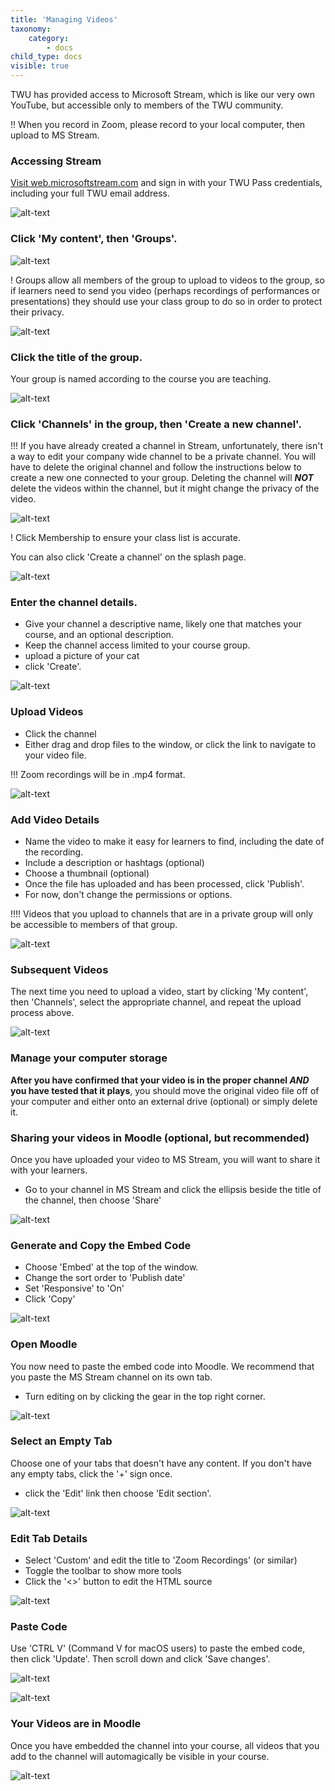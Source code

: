 ```yaml
---
title: 'Managing Videos'
taxonomy:
    category:
        - docs
child_type: docs
visible: true
---
```


TWU has provided access to Microsoft Stream, which is like our very own YouTube, but accessible only to members of the TWU community.

!! When you record in Zoom, please record to your local computer, then upload to MS Stream.

### Accessing Stream

[Visit web.microsoftstream.com](https://web.microsoftstream.com) and sign in with your TWU Pass credentials, including your full TWU email address.

![alt-text](stream-1.png "Microsoft Stream Sign in for TWU")

### Click 'My content', then 'Groups'.

![alt-text](priv-1.png "My content menu")

! Groups allow all members of the group to upload to videos to the group, so if learners need to send you video (perhaps recordings of performances or presentations) they should use your class group to do so in order to protect their privacy.

![alt-text](priv-5.png "group member submissions")

### Click the title of the group.

Your group is named according to the course you are teaching.

![alt-text](priv-2.png "Click group name")

### Click 'Channels' in the group, then 'Create a new channel'.

!!! If you have already created a channel in Stream, unfortunately, there isn't a way to edit your company wide channel to be a private channel. You will have to delete the original channel and follow the instructions below to create a new one connected to your group. Deleting the channel will ***NOT*** delete the videos within the channel, but it might change the privacy of the video.

![alt-text](delete-1.png "delete a channel")

! Click Membership to ensure your class list is accurate.

You can also click 'Create a channel' on the splash page.

![alt-text](priv-3.png "Create a channel")

### Enter the channel details.

- Give your channel a descriptive name, likely one that matches your course, and an optional description.
- Keep the channel access limited to your course group.
- upload a picture of your cat
- click 'Create'.

![alt-text](priv-4.png "Channel details")

### Upload Videos

- Click the channel
- Either drag and drop files to the window, or click the link to navigate to your video file.

!!! Zoom recordings will be in .mp4 format.

![alt-text](stream-4.png "Upload video file")

### Add Video Details
- Name the video to make it easy for learners to find, including the date of the recording.
- Include a description or hashtags (optional)
- Choose a thumbnail (optional)
- Once the file has uploaded and has been processed, click 'Publish'.
- For now, don't change the permissions or options.

!!!! Videos that you upload to channels that are in a private group will only be accessible to members of that group.

![alt-text](stream-5.png "Video Details")

### Subsequent Videos

The next time you need to upload a video, start by clicking 'My content', then 'Channels', select the appropriate channel, and repeat the upload process above.

![alt-text](stream-6.png "My content")

### Manage your computer storage

**After you have confirmed that your video is in the proper channel *AND* you have tested that it plays**, you should move the original video file off of your computer and either onto an external drive (optional) or simply delete it.

### Sharing your videos in Moodle (optional, but recommended)

Once you have uploaded your video to MS Stream, you will want to share it with your learners.

- Go to your channel in MS Stream and click the ellipsis beside the title of the channel, then choose 'Share'

![alt-text](share-1.png "access sharing menu")

### Generate and Copy the Embed Code

- Choose 'Embed' at the top of the window.
- Change the sort order to 'Publish date'
- Set 'Responsive' to 'On'
- Click 'Copy'

![alt-text](share-2.png "Generate and copy embed code")

### Open Moodle

You now need to paste the embed code into Moodle. We recommend that you paste the MS Stream channel on its own tab.

- Turn editing on by clicking the gear in the top right corner.

![alt-text](share-3.png "Turn editing on")

### Select an Empty Tab

Choose one of your tabs that doesn't have any content. If you don't have any empty tabs, click the '+' sign once.

- click the 'Edit' link then choose 'Edit section'.

![alt-text](share-4.png "Edit section")

### Edit Tab Details

- Select 'Custom' and edit the title to 'Zoom Recordings' (or similar)
- Toggle the toolbar to show more tools
- Click the '<>' button to edit the HTML source


![alt-text](share-5.png "Edit tab details")

### Paste Code

Use 'CTRL V' (Command V for macOS users) to paste the embed code, then click 'Update'. Then scroll down and click 'Save changes'.

![alt-text](share-6.png "Paste code")

![alt-text](share-6a.png "Save Changes")

### Your Videos are in Moodle

Once you have embedded the channel into your course, all videos that you add to the channel will automagically be visible in your course.

![alt-text](share-7.png "Channel in Moodle")
